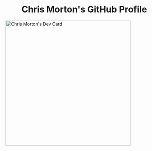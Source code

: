 <h1 align="center">Chris Morton's GitHub Profile</h1>
<p align="center">
</p>
<a href="https://app.daily.dev/Mortr0n"><img src="https://api.daily.dev/devcards/21cfad7c1e2a4162a5208a08af46b738.png?r=698" width="400" alt="Chris Morton's Dev Card"/></a> 
 
